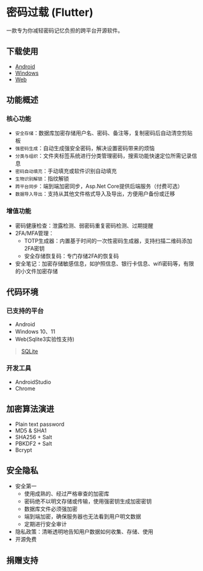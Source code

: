 # 密码过载 (Flutter)

一款专为你减轻密码记忆负担的跨平台开源软件。

## 下载使用

- [Android]()
- [Windows]()
- [Web]()

## 功能概述

### 核心功能

- `安全存储`：数据库加密存储用户名、密码、备注等，复制密码后自动清空剪贴板
- `强密码生成`：自动生成强安全密码，解决设置密码带来的烦恼
- `分类与组织`：文件夹标签系统进行分类管理密码，搜索功能快速定位所需记录信息
- `密码自动填充`：手动填充或软件识别自动填充
- `生物识别解锁`：指纹解锁
- `跨平台同步`：端到端加密同步，Asp.Net Core提供后端服务（付费可选）
- `数据导入导出`：支持从其他文件格式导入及导出，方便用户备份或迁移

### 增值功能

- 密码健康检查：泄露检测、弱密码重复密码检测、过期提醒
- 2FA/MFA管理：
    - TOTP生成器：内置基于时间的一次性密码生成器，支持扫描二维码添加2FA密钥
    - 安全存储恢复码：专门存储2FA的恢复码
- 安全笔记：加密存储敏感信息，如护照信息、银行卡信息、wifi密码等，有限的小文件加密存储

## 代码环境

### 已支持的平台

- Android
- Windows 10、11
- Web(Sqlite3实验性支持)

> [SQLite](https://www.sqlite.org/index.html)

### 开发工具

- AndroidStudio
- Chrome

## 加密算法演进

- Plain text password
- MD5 & SHA1
- SHA256 + Salt
- PBKDF2 + Salt
- Bcrypt

## 安全隐私

- 安全第一
    - 使用成熟的、经过严格审查的加密库
    - 密码绝不以明文存储或传输，使用强密钥生成加密密钥
    - 数据库文件必须强加密
    - 端到端加密，确保服务器也无法看到用户明文数据
    - 定期进行安全审计
- 隐私政策：清晰透明地告知用户数据如何收集、存储、使用
- 开源免费

## 捐赠支持

